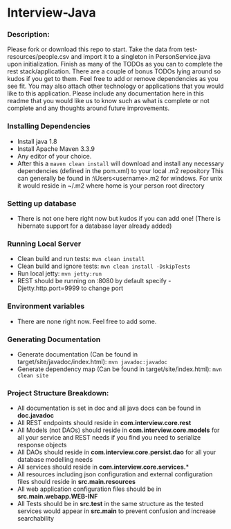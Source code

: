 # Interview-Java

### Description:
Please fork or download this repo to start.
Take the data from test-resources/people.csv and import it to a singleton in PersonService.java upon initialization.
Finish as many of the TODOs as you can to complete the rest stack/application.
There are a couple of bonus TODOs lying around so kudos if you get to them. Feel free to add or remove dependencies as you see fit.
You may also attach other technology or applications that you would like to this application.
Please include any documentation here in this readme that you would like us to know such as what is complete or not complete and any thoughts around future improvements.

### Installing Dependencies
- Install java 1.8
- Install Apache Maven 3.3.9
- Any editor of your choice.
- After this a `maven clean install` will download and install any necessary dependencies (defined in the pom.xml) to your local .m2 repository
    This can generally be found in <core drive>:\Users\<username>\.m2 for windows. For unix it would reside in ~/.m2 where home is your person root directory

### Setting up database
- There is not one here right now but kudos if you can add one! (There is hibernate support for a database layer already added)

### Running Local Server
- Clean build and run tests: `mvn clean install`
- Clean build and ignore tests: `mvn clean install -DskipTests`
- Run local jetty: `mvn jetty:run`
- REST should be running on :8080 by default specify -Djetty.http.port=9999 to change port

### Environment variables
- There are none right now. Feel free to add some.

### Generating Documentation
- Generate documentation (Can be found in target/site/javadoc/index.html): `mvn javadoc:javadoc`
- Generate dependency map (Can be found in target/site/index.html): `mvn clean site`

### Project Structure Breakdown:
- All documentation is set in doc and all java docs can be found in **doc.javadoc**
- All REST endpoints should reside in **com.interview.core.rest**
- All Models (not DAOs) should reside in **com.interview.core.models** for all your service and REST needs if you find you need to serialize response objects
- All DAOs should reside in **com.interview.core.persist.dao** for all your database modelling needs
- All services should reside in **com.interview.core.services.***
- All resources including json configuration and external configuration files should reside in **src.main.resources**
- All web application configuration files should be in **src.main.webapp.WEB-INF**
- All Tests should be in **src.test** in the same structure as the tested services would appear in **src.main** to prevent confusion and increase searchability
